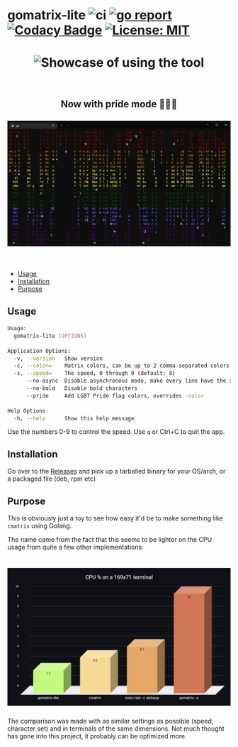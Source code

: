 # gomatrix-lite ![ci](https://github.com/hytromo/gomatrix-lite/actions/workflows/ci.yaml/badge.svg) [![go report](https://goreportcard.com/badge/github.com/hytromo/gomatrix-lite)](https://goreportcard.com/report/github.com/hytromo/gomatrix-lite) [![Codacy Badge](https://app.codacy.com/project/badge/Grade/f20fda5fa90e43599b7b4c076ec169d1)](https://www.codacy.com/gh/hytromo/gomatrix-lite/dashboard) [![License: MIT](https://img.shields.io/badge/License-MIT-yellow.svg)](https://opensource.org/licenses/MIT)

<h1 align="center">
<img src="./usage.gif" alt="Showcase of using the tool" width="800">
<br>
<br>
<h2 align="center">
Now with pride mode 🏳️‍🌈😎
<br>
<br>
<img src="./pride.gif" alt="Showcase of using the pride flag" width="800">
</h2>
<br>
</h1>

-   [Usage](#usage)
-   [Installation](#installation)
-   [Purpose](#purpose)

## Usage

```bash
Usage:
  gomatrix-lite [OPTIONS]

Application Options:
  -v, --version   Show version
  -c, --color=    Matrix colors, can be up to 2 comma-separated colors for gradient (default: 000000,00FF00)
  -s, --speed=    The speed, 0 through 9 (default: 8)
      --no-async  Disable asynchronous mode, make every line have the same speed
      --no-bold   Disable bold characters
      --pride     Add LGBT Pride flag colors, overrides -color

Help Options:
  -h, --help      Show this help message
```

Use the numbers 0-9 to control the speed. Use `q` or Ctrl+C to quit the app.

## Installation

Go over to the <a href="../../releases">Releases</a> and pick up a tarballed binary for your OS/arch, or a packaged file (deb, rpm etc)

## Purpose

This is obviously just a toy to see how easy it'd be to make something like `cmatrix` using Golang.

The name came from the fact that this seems to be lighter on the CPU usage from quite a few other implementations:

<h1 align="center">
<img src="./comparison.jpg" alt="CPU usage comparison between similar tools" width="800">
</h1>

The comparison was made with as similar settings as possible (speed, character set) and in terminals of the same dimensions.
Not much thought has gone into this project, it probably can be optimized more.
